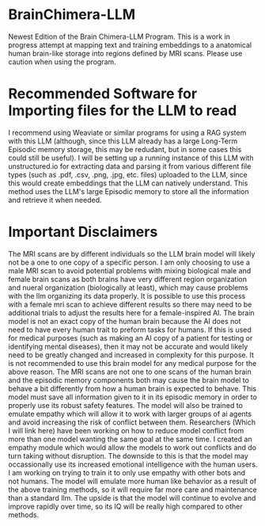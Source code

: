 # BrainChimera-LLM
Newest Edition of the Brain Chimera-LLM Program.
This is a work in progress attempt at mapping text and training embeddings to a anatomical human brain-like storage into regions defined by MRI scans. Please use caution when using the program. 

# Recommended Software for Importing files for the LLM to read
I recommend using Weaviate or similar programs for using a RAG system with this LLM (although, since this LLM already has a large Long-Term Episodic memory storage, this may be redudant, but in some cases this could still be useful). I will be setting up a running instance of this LLM with unstructured.io for extracting data and parsing it from various different file types (such as .pdf, .csv, .png, .jpg, etc. files) uploaded to the LLM, since this would create embeddings that the LLM can natively understand. This method uses the LLM's large Episodic memory to store all the information and retrieve it when needed. 

# Important Disclaimers
The MRI scans are by different individuals so the LLM brain model will likely not be a one to one copy of a specific person. I am only choosing to use a male MRI scan to avoid potential problems with mixing biological male and female brain scans as both brains have very different region organization and nueral organization (biologically at least), which may cause problems with the llm organizing its data properly. It is possible to use this process with a female mri scan to achieve different results so there may need to be additional trials to adjust the results here for a female-inspired AI. The brain model is not an exact copy of the human brain because the AI does not need to have every human trait to preform tasks for humans. If this is used for medical purposes (such as making an AI copy of a patient for testing or identifying mental diseases), then it may not be accurate and would likely need to be greatly changed and increased in complexity for this purpose. It is not recommended to use this brain model for any medical purpose for the above reason. The MRI scans are not one to one scans of the human brain and the episodic memory components both may cause the brain model to behave a bit differently from how a human brain is expected to behave. This model must save all information given to it in its episodic memory in order to properly use its robust safety features. The model will also be trained to emulate empathy which will allow it to work with larger groups of ai agents and avoid increasing the risk of conflict between them. Researchers (Which I will link here) have been working on how to reduce model conflict from more than one model wanting the same goal at the same time. I created an empathy module which would allow the models to work out conflicts and do turn taking without disruption. The downside to this is that the model may occassionally use its increased emotional intelligence with the human users. I am working on trying to train it to only use empathy with other bots and not humans. The model will emulate more human like behavior as a result of the above training methods, so it will require far more care and maintenance than a standard llm. The upside is that the model will continue to evolve and improve rapidly over time, so its IQ will be really high compared to other methods. 
